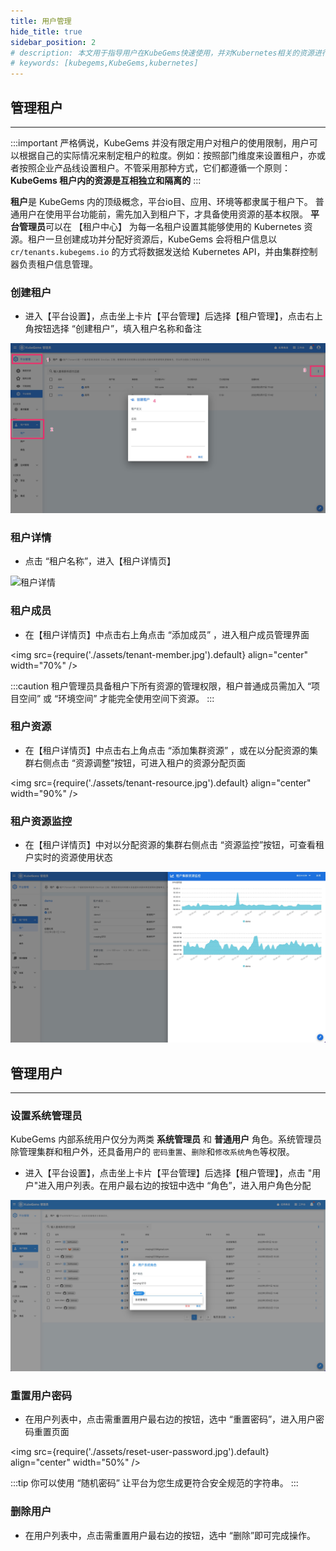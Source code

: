 ```yaml
---
title: 用户管理
hide_title: true
sidebar_position: 2
# description: 本文用于指导用户在KubeGems快速使用，并对Kubernetes相关的资源进行操作
# keywords: [kubegems,KubeGems,kubernetes]
---
```


## 管理租户

---

:::important
严格俩说，KubeGems 并没有限定用户对租户的使用限制，用户可以根据自己的实际情况来制定租户的粒度。例如：按照部门维度来设置租户，亦或者按照企业产品线设置租户。不管采用那种方式，它们都遵循一个原则：**KubeGems 租户内的资源是互相独立和隔离的**
:::

**租户**是 KubeGems 内的顶级概念，平台io目、应用、环境等都隶属于租户下。 普通用户在使用平台功能前，需先加入到租户下，才具备使用资源的基本权限。 **平台管理员**可以在 【租户中心】 为每一名租户设置其能够使用的 Kubernetes 资源。租户一旦创建成功并分配好资源后，KubeGems 会将租户信息以 `cr/tenants.kubegems.io` 的方式将数据发送给 Kubernetes API，并由集群控制器负责租户信息管理。

### 创建租户

- 进入【平台设置】，点击坐上卡片【平台管理】后选择【租户管理】，点击右上角按钮选择 “创建租户”，填入租户名称和备注

![](./assets/tenant-create.jpg)

### 租户详情

- 点击 “租户名称”，进入【租户详情页】

![租户详情](/img/docs/tasks-platform-tenant-info.png)

### 租户成员

- 在【租户详情页】中点击右上角点击 “添加成员” ，进入租户成员管理界面

<img
  src={require('./assets/tenant-member.jpg').default}
  align="center"
  width="70%"
/>

:::caution
租户管理员具备租户下所有资源的管理权限，租户普通成员需加入 “项目空间” 或 “环境空间” 才能完全使用空间下资源。
:::

### 租户资源

- 在【租户详情页】中点击右上角点击 “添加集群资源” ，或在以分配资源的集群右侧点击 “资源调整”按钮，可进入租户的资源分配页面

<img
  src={require('./assets/tenant-resource.jpg').default}
  align="center"
  width="90%"
/>

### 租户资源监控

- 在【租户详情页】中对以分配资源的集群右侧点击 “资源监控”按钮，可查看租户实时的资源使用状态

![](assets/tenant-resource-metrics.jpg)


## 管理用户

---
### 设置系统管理员

 KubeGems 内部系统用户仅分为两类 **系统管理员** 和 **普通用户** 角色。系统管理员除管理集群和租户外，还具备用户的 `密码重置`、`删除`和`修改系统角色`等权限。

- 进入【平台设置】，点击坐上卡片【平台管理】后选择【租户管理】，点击 "用户"进入用户列表。在用户最右边的按钮中选中 “角色”，进入用户角色分配

![](assets/admin-user-role.jpg)

### 重置用户密码

- 在用户列表中，点击需重置用户最右边的按钮，选中 “重置密码”，进入用户密码重置页面

<img
  src={require('./assets/reset-user-password.jpg').default}
  align="center"
  width="50%"
/>

:::tip
你可以使用 “随机密码” 让平台为您生成更符合安全规范的字符串。
:::

### 删除用户

- 在用户列表中，点击需重置用户最右边的按钮，选中 “删除”即可完成操作。

